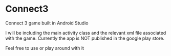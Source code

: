 # Connect3
Connect 3 game built in Android Studio

I will be including the main activity class and the relevant xml file associated with the game.
Currently the app is NOT published in the google play store.

Feel free to use or play around with it
